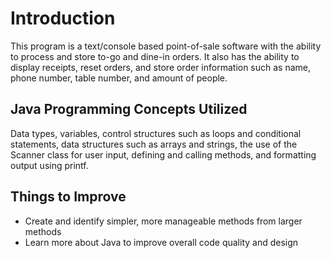 # Introduction
This program is a text/console based point-of-sale
software with the ability to process and store to-go
and dine-in orders. It also has the ability to display
receipts, reset orders, and store order information such
as name, phone number, table number, and amount of people.

## Java Programming Concepts Utilized
Data types, variables, control structures such as loops and conditional statements, data structures such as arrays and strings, the use of the Scanner class for user input, defining and calling methods, and formatting output using printf.

## Things to Improve
- Create and identify simpler, more manageable methods from larger methods
- Learn more about Java to improve overall code quality and design
